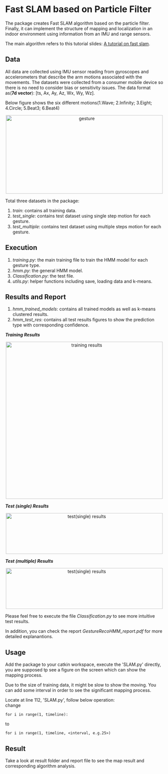# Fast SLAM based on Particle Filter

The package creates Fast SLAM algorithm based on the particle filter. Finally, it can implement the structure of mapping and           localization in an indoor environment using information from an IMU and range sensors.       

The main algorithm refers to this tutorial slides: [A tutorial on fast slam](http://ais.informatik.uni-freiburg.de/teaching/ws12/mapping/pdf/slam10-fastslam-4.pdf).

Data
-----
All data are collected using IMU sensor reading from gyroscopes and accelerometers that describe the arm motions associated with the movements. The datasets were collected from a consumer mobile device so there is no need to consider bias or sensitivity issues. The data format as(**7d vector**): [ts, Ax, Ay, Az, Wx, Wy, Wz].      

Below figure shows the six different motions(1.Wave; 2.Infinity; 3.Eight; 4.Circle; 5.Beat3; 6.Beat4)
<div align=center>
  <img width="500" height="250" src="./gesture_fig.png", alt="gesture"/>
</div>

Total three datasets in the package:     
1. _train_: contains all training data.
2. _test_single_: contains test dataset using single step motion for each gesture.
3. _test_multiple_: contains test dataset using multiple steps motion for each gesture.


Execution
---------
1. _training.py_: the main training file to train the HMM model for each gesture type.
2. _hmm.py_: the general HMM model.
3. _Classification.py_: the test file.
4. _utils.py_: helper functions including save, loading data and k-means.



Results and Report
-------
1. _hmm_trained_models_: contains all trained models as well as k-means clustered results.
2. _hmm_test_res_: contains all test results figures to show the prediction type with corresponding confidence.

**_Training Results_**
<div align=center>
  <img width="500" height="500" src="./hmm_test_res/training.png", alt="training results"/>
</div>

**_Test (single) Results_** 
<div align=center>
   <img width="500" height="130" src="./hmm_test_res/test_single.png", alt="test(single) results"/>
</div>

**_Test (multiple) Results_** 
<div align=center>   
   <img width="500" height="130" src="./hmm_test_res/test_single.png", alt="test(single) results"/>
</div>


Please feel free to execute the file _Classification.py_ to see more intuitive test results.

In addition, you can check the report _GestureRecoHMM_report.pdf_ for more detailed explanantions.



Usage
-----
Add the package to your catkin workspace, execute the 'SLAM.py' directly, you are supposed tp see a figure on the screen which can show the mapping process. 

Due to the size of training data, it might be slow to show the moving. You can add some interval in order to see the significant mapping process.

Locate at line 112, 'SLAM.py', follow below operation:     
change
~~~~
for i in range(1, timeline): 
~~~~
to
~~~~
for i in range(1, timeline, <interval, e.g.25>)
~~~~

Result
------

Take a look at result folder and report file to see the map result and corresponding algorithm analysis.

